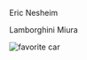 Eric Nesheim

Lamborghini Miura

![favorite car](https://i.kinja-img.com/gawker-media/image/upload/s--95_1LEqn--/c_scale,fl_progressive,q_80,w_800/18lupuy1tmsbqjpg.jpg)
